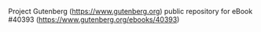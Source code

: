 Project Gutenberg (https://www.gutenberg.org) public repository for eBook #40393 (https://www.gutenberg.org/ebooks/40393)
